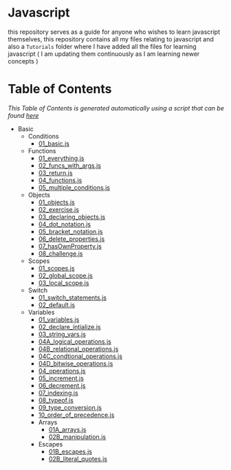 # Javascript

this repository serves as a guide for anyone who wishes to learn javascript themselves, this repository contains all my files relating to javascript and also a `Tutorials` folder where I have added all the files for learning javascript ( I am updating them continuously as I am learning newer concepts )

# Table of Contents
*This Table of Contents is generated automatically using a script that can be found [here](generate_toc.js)*
<!--TOC_START-->
- Basic
  - Conditions
      - [01_basic.js](Basic/conditions/01_basic.js)
  - Functions
      - [01_everything.js](Basic/functions/01_everything.js)
      - [02_funcs_with_args.js](Basic/functions/02_funcs_with_args.js)
      - [03_return.js](Basic/functions/03_return.js)
      - [04_functions.js](Basic/functions/04_functions.js)
      - [05_multiple_conditions.js](Basic/functions/05_multiple_conditions.js)
  - Objects
      - [01_objects.js](Basic/objects/01_objects.js)
      - [02_exercise.js](Basic/objects/02_exercise.js)
      - [03_declaring_objects.js](Basic/objects/03_declaring_objects.js)
      - [04_dot_notation.js](Basic/objects/04_dot_notation.js)
      - [05_bracket_notation.js](Basic/objects/05_bracket_notation.js)
      - [06_delete_properties.js](Basic/objects/06_delete_properties.js)
      - [07_hasOwnProperty.js](Basic/objects/07_hasOwnProperty.js)
      - [08_challenge.js](Basic/objects/08_challenge.js)
  - Scopes
      - [01_scopes.js](Basic/scopes/01_scopes.js)
      - [02_global_scope.js](Basic/scopes/02_global_scope.js)
      - [03_local_scope.js](Basic/scopes/03_local_scope.js)
  - Switch
      - [01_switch_statements.js](Basic/switch/01_switch_statements.js)
      - [02_default.js](Basic/switch/02_default.js)
  - Variables
      - [01_variables.js](Basic/variables/01_variables.js)
      - [02_declare_intialize.js](Basic/variables/02_declare_intialize.js)
      - [03_string_vars.js](Basic/variables/03_string_vars.js)
      - [04A_logical_operations.js](Basic/variables/04A_logical_operations.js)
      - [04B_relational_operations.js](Basic/variables/04B_relational_operations.js)
      - [04C_condtional_operations.js](Basic/variables/04C_condtional_operations.js)
      - [04D_bitwise_operations.js](Basic/variables/04D_bitwise_operations.js)
      - [04_operations.js](Basic/variables/04_operations.js)
      - [05_increment.js](Basic/variables/05_increment.js)
      - [06_decrement.js](Basic/variables/06_decrement.js)
      - [07_indexing.js](Basic/variables/07_indexing.js)
      - [08_typeof.js](Basic/variables/08_typeof.js)
      - [09_type_conversion.js](Basic/variables/09_type_conversion.js)
      - [10_order_of_precedence.js](Basic/variables/10_order_of_precedence.js)
    - Arrays
        - [01A_arrays.js](Basic/variables/Arrays/01A_arrays.js)
        - [02B_manipulation.js](Basic/variables/Arrays/02B_manipulation.js)
    - Escapes
        - [01B_escapes.js](Basic/variables/Escapes/01B_escapes.js)
        - [02B_literal_quotes.js](Basic/variables/Escapes/02B_literal_quotes.js)

<!--TOC_END-->



